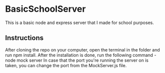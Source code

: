 # BasicSchoolServer
This is a basic node and express server that I made for school purposes.
## Instructions
After cloning the repo on your computer, open the terminal in the folder and run npm install.
After the installation is done, run the following command - node mock server
In case that the port you're running the server on is taken, you can change the port from the MockServer.js file.
